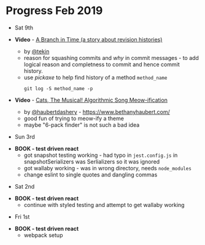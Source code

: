 # Progress Feb 2019

* Sat 9th
- **Video** - [A Branch in Time (a story about revision histories)](https://www.youtube.com/watch?v=1NoNTqank_U)
  - by [@tekin](https://twitter.com/tekin)
  - reason for squashing commits and _why_ in commit messages - to add logical
    reason and completness to commit and hence commit history.
  - use _pickaxe_ to help find history of a method `method_name`
    ```
    git log -S method_name -p
    ```

- **Video** - [Cats, The Musical! Algorithmic Song Meow-ification](https://www.youtube.com/watch?v=JTNPLwqJIDg)
  - by [@haubertdashery](https://twitter.com/haubertdashery) - https://www.bethanyhaubert.com/
  - good fun of trying to meow-ify a theme
  - maybe "6-pack finder" is not such a bad idea

* Sun 3rd
- **BOOK - test driven react**
  - got snapshot testing working - had typo in `jest.config.js` in
    snapshotSerializers was Serlializers so it was ignored
  - got wallaby working - was in wrong directory, needs `node_modules`
  - change eslint to single quotes and dangling commas

* Sat 2nd
- **BOOK - test driven react**
  - continue with styled testing and attempt to get wallaby working

* Fri 1st
- **BOOK - test driven react**
  - webpack setup
